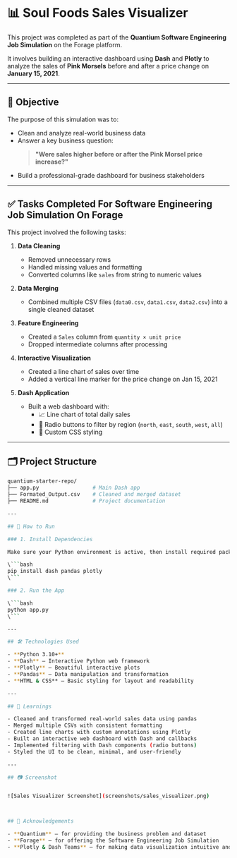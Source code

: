 # 📊 Soul Foods Sales Visualizer

This project was completed as part of the **Quantium Software Engineering Job Simulation** on the Forage platform.

It involves building an interactive dashboard using **Dash** and **Plotly** to analyze the sales of **Pink Morsels** before and after a price change on **January 15, 2021**.

---

## 🎯 Objective

The purpose of this simulation was to:
- Clean and analyze real-world business data
- Answer a key business question:  
  > **"Were sales higher before or after the Pink Morsel price increase?"**
- Build a professional-grade dashboard for business stakeholders

---

## ✅ Tasks Completed For Software Engineering Job Simulation On Forage

This project involved the following tasks:

1. **Data Cleaning**
   - Removed unnecessary rows
   - Handled missing values and formatting
   - Converted columns like `sales` from string to numeric values

2. **Data Merging**
   - Combined multiple CSV files (`data0.csv`, `data1.csv`, `data2.csv`) into a single cleaned dataset

3. **Feature Engineering**
   - Created a `Sales` column from `quantity × unit price`
   - Dropped intermediate columns after processing

4. **Interactive Visualization**
   - Created a line chart of sales over time
   - Added a vertical line marker for the price change on Jan 15, 2021

5. **Dash Application**
   - Built a web dashboard with:
     - 📈 Line chart of total daily sales
     - 🔘 Radio buttons to filter by region (`north`, `east`, `south`, `west`, `all`)
     - 🎨 Custom CSS styling

---

## 🗂️ Project Structure

```bash
quantium-starter-repo/
├── app.py                 # Main Dash app
├── Formated_Output.csv    # Cleaned and merged dataset
├── README.md              # Project documentation

---

## 🚀 How to Run

### 1. Install Dependencies

Make sure your Python environment is active, then install required packages:

\```bash
pip install dash pandas plotly
\```

### 2. Run the App

\```bash
python app.py
\```

---

## 🛠 Technologies Used

- **Python 3.10+**
- **Dash** – Interactive Python web framework
- **Plotly** – Beautiful interactive plots
- **Pandas** – Data manipulation and transformation
- **HTML & CSS** – Basic styling for layout and readability

---

## 🧠 Learnings

- Cleaned and transformed real-world sales data using pandas
- Merged multiple CSVs with consistent formatting
- Created line charts with custom annotations using Plotly
- Built an interactive web dashboard with Dash and callbacks
- Implemented filtering with Dash components (radio buttons)
- Styled the UI to be clean, minimal, and user-friendly

---

## 📷 Screenshot


![Sales Visualizer Screenshot](screenshots/sales_visualizer.png)



## 🙌 Acknowledgements

- **Quantium** – for providing the business problem and dataset  
- **Forage** – for offering the Software Engineering Job Simulation  
- **Plotly & Dash Teams** – for making data visualization intuitive and interactive  

